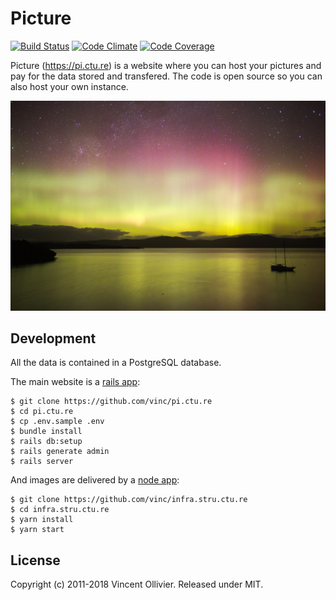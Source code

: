 Picture
=======

[![Build Status](https://api.travis-ci.org/vinc/pi.ctu.re.svg?branch=master)](http://travis-ci.org/vinc/pi.ctu.re)
[![Code Climate](https://codeclimate.com/github/vinc/pi.ctu.re.svg)](https://codeclimate.com/github/vinc/pi.ctu.re)
[![Code Coverage](https://codecov.io/gh/vinc/pi.ctu.re/branch/master/graph/badge.svg)](https://codecov.io/gh/vinc/pi.ctu.re)

Picture (https://pi.ctu.re) is a website where you can host your pictures
and pay for the data stored and transfered. The code is open source so you
can also host your own instance.

[![Picture](/app/assets/images/home_bg.jpg?raw=true)](https://pi.ctu.re)


Development
-----------

All the data is contained in a PostgreSQL database.

The main website is a [rails app](https://github.com/vinc/pi.ctu.re):

    $ git clone https://github.com/vinc/pi.ctu.re
    $ cd pi.ctu.re
    $ cp .env.sample .env
    $ bundle install
    $ rails db:setup
    $ rails generate admin
    $ rails server

And images are delivered by a [node app](https://github.com/vinc/infra.stru.ctu.re):

    $ git clone https://github.com/vinc/infra.stru.ctu.re
    $ cd infra.stru.ctu.re
    $ yarn install
    $ yarn start


License
-------

Copyright (c) 2011-2018 Vincent Ollivier. Released under MIT.
